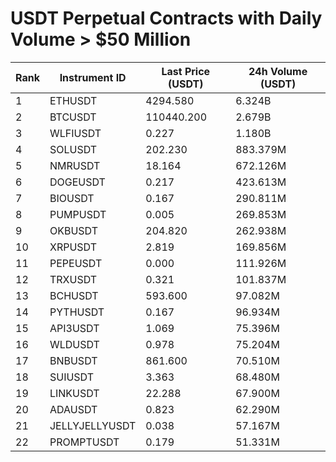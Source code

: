 # USDT Perpetual Contracts with Daily Volume > $50 Million

| Rank | Instrument ID | Last Price (USDT) | 24h Volume (USDT) |
|------|---------------|-------------------|-------------------|
| 1 | ETHUSDT | 4294.580 | 6.324B |
| 2 | BTCUSDT | 110440.200 | 2.679B |
| 3 | WLFIUSDT | 0.227 | 1.180B |
| 4 | SOLUSDT | 202.230 | 883.379M |
| 5 | NMRUSDT | 18.164 | 672.126M |
| 6 | DOGEUSDT | 0.217 | 423.613M |
| 7 | BIOUSDT | 0.167 | 290.811M |
| 8 | PUMPUSDT | 0.005 | 269.853M |
| 9 | OKBUSDT | 204.820 | 262.938M |
| 10 | XRPUSDT | 2.819 | 169.856M |
| 11 | PEPEUSDT | 0.000 | 111.926M |
| 12 | TRXUSDT | 0.321 | 101.837M |
| 13 | BCHUSDT | 593.600 | 97.082M |
| 14 | PYTHUSDT | 0.167 | 96.934M |
| 15 | API3USDT | 1.069 | 75.396M |
| 16 | WLDUSDT | 0.978 | 75.204M |
| 17 | BNBUSDT | 861.600 | 70.510M |
| 18 | SUIUSDT | 3.363 | 68.480M |
| 19 | LINKUSDT | 22.288 | 67.900M |
| 20 | ADAUSDT | 0.823 | 62.290M |
| 21 | JELLYJELLYUSDT | 0.038 | 57.167M |
| 22 | PROMPTUSDT | 0.179 | 51.331M |
